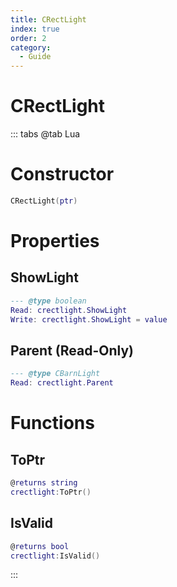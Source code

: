 ```yaml
---
title: CRectLight
index: true
order: 2
category:
  - Guide
---
```


# CRectLight

::: tabs
@tab Lua
# Constructor
```lua
CRectLight(ptr)
```
# Properties
## ShowLight 
```lua
--- @type boolean
Read: crectlight.ShowLight
Write: crectlight.ShowLight = value
```
## Parent (Read-Only)
```lua
--- @type CBarnLight
Read: crectlight.Parent
```
# Functions
## ToPtr
```lua
@returns string
crectlight:ToPtr()
```
## IsValid
```lua
@returns bool
crectlight:IsValid()
```

:::